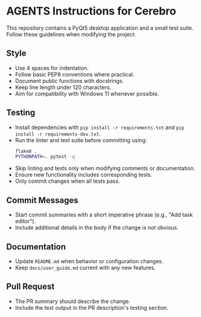 # AGENTS Instructions for Cerebro

This repository contains a PyQt5 desktop application and a small test suite.
Follow these guidelines when modifying the project.

## Style
- Use 4 spaces for indentation.
- Follow basic PEP8 conventions where practical.
- Document public functions with docstrings.
- Keep line length under 120 characters.
- Aim for compatibility with Windows 11 whenever possible.

## Testing
- Install dependencies with `pip install -r requirements.txt` and
  `pip install -r requirements-dev.txt`.
- Run the linter and test suite before committing using:
  ```bash
  flake8 .
  PYTHONPATH=. pytest -q
  ```
- Skip linting and tests only when modifying comments or documentation.
- Ensure new functionality includes corresponding tests.
- Only commit changes when all tests pass.

## Commit Messages
- Start commit summaries with a short imperative phrase (e.g., "Add task editor").
- Include additional details in the body if the change is not obvious.

## Documentation
- Update `README.md` when behavior or configuration changes.
- Keep `docs/user_guide.md` current with any new features.

## Pull Request
- The PR summary should describe the change.
- Include the test output in the PR description's testing section.
